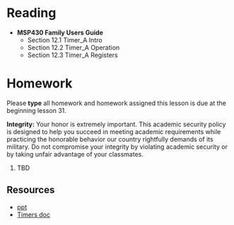 # Reading
- **MSP430 Family Users Guide**
    - Section 12.1 Timer_A Intro
    - Section 12.2 Timer_A Operation
    - Section 12.3 Timer_A Registers

# Homework

Please **type** all homework and homework assigned this lesson is due at the
beginning lesson 31.

**Integrity:** Your honor is extremely important.  This academic security policy is designed to help you succeed in meeting academic requirements while practicing the honorable behavior our country rightfully demands of its military.  Do not compromise your integrity by violating academic security or by taking unfair advantage of your classmates.

1. TBD

## Resources

- [ppt](Lsn26-27.pptx)
- [Timers doc](timers.docx)
